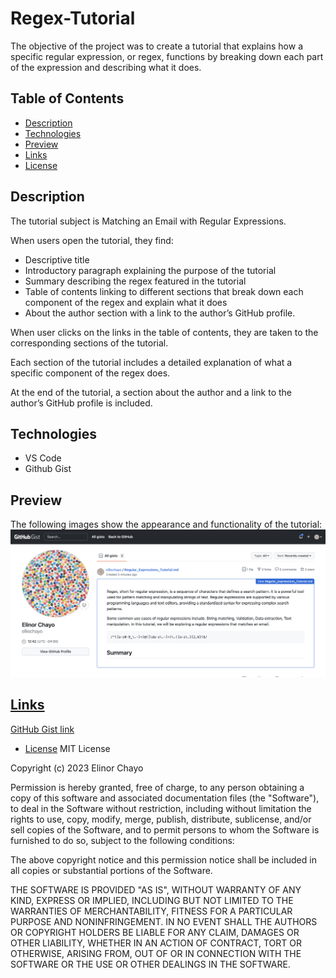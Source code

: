 # Regex-Tutorial


The objective of the project was to create a tutorial that explains how a specific regular expression, or regex, functions by breaking down each part of the expression and describing what it does.


## Table of Contents

* [Description](#Description)
* [Technologies](#installation)
* [Preview](#preview)
* [Links](#links)
* [License](#license)

## Description 
The tutorial subject is Matching an Email with Regular Expressions.

When users open the tutorial, they find:
-  Descriptive title
-  Introductory paragraph explaining the purpose of the tutorial
- Summary describing the regex featured in the tutorial
- Table of contents linking to different sections that break down each component of the regex and explain what it does
- About the author section with a link to the author’s GitHub profile.

When user clicks on the links in the table of contents, they are taken to the corresponding sections of the tutorial.

Each section of the tutorial includes a detailed explanation of what a specific component of the regex does.

At the end of the tutorial, a section about the author and a link to the author’s GitHub profile is included.


## Technologies
- VS Code
- Github Gist

## Preview
The following images show the appearance and functionality of the tutorial:
![Deployed gist](/image1.png)

## [Links](#links)
[GitHub Gist link ](https://gist.github.com/elliechayo/8208ad14fc5feafdb038a20b65b89d13)

* [License](#license)
MIT License

Copyright (c) 2023 Elinor Chayo

Permission is hereby granted, free of charge, to any person obtaining a copy
of this software and associated documentation files (the "Software"), to deal
in the Software without restriction, including without limitation the rights
to use, copy, modify, merge, publish, distribute, sublicense, and/or sell
copies of the Software, and to permit persons to whom the Software is
furnished to do so, subject to the following conditions:

The above copyright notice and this permission notice shall be included in all
copies or substantial portions of the Software.

THE SOFTWARE IS PROVIDED "AS IS", WITHOUT WARRANTY OF ANY KIND, EXPRESS OR
IMPLIED, INCLUDING BUT NOT LIMITED TO THE WARRANTIES OF MERCHANTABILITY,
FITNESS FOR A PARTICULAR PURPOSE AND NONINFRINGEMENT. IN NO EVENT SHALL THE
AUTHORS OR COPYRIGHT HOLDERS BE LIABLE FOR ANY CLAIM, DAMAGES OR OTHER
LIABILITY, WHETHER IN AN ACTION OF CONTRACT, TORT OR OTHERWISE, ARISING FROM,
OUT OF OR IN CONNECTION WITH THE SOFTWARE OR THE USE OR OTHER DEALINGS IN THE
SOFTWARE.